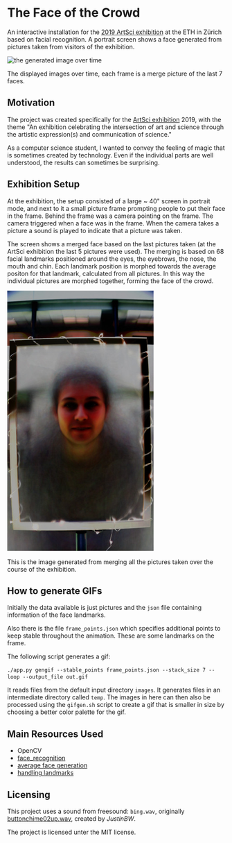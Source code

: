 # The Face of the Crowd

An interactive installation for the [2019 ArtSci
exhibition](https://artsci.ethz.ch/) at the ETH in Zürich based on
facial recognition.  A portrait screen shows a face generated from
pictures taken from visitors of the exhibition.

![the generated image over time](doc/out_stack7_loop.gif)

The displayed images over time, each frame is a merge picture of the
last 7 faces.

## Motivation

The project was created specifically for the [ArtSci
exhibition](https://artsci.ethz.ch/) 2019, with the theme "An
exhibition celebrating the intersection of art and science through the
artistic expression(s) and communication of science."

As a computer science student, I wanted to convey the feeling of magic
that is sometimes created by technology.  Even if the individual parts
are well understood, the results can sometimes be surprising.


## Exhibition Setup

At the exhibition, the setup consisted of a large ~ 40" screen in
portrait mode, and next to it a small picture frame prompting people
to put their face in the frame.  Behind the frame was a camera
pointing on the frame.  The camera triggered when a face was in the
frame.  When the camera takes a picture a sound is played to indicate
that a picture was taken.

The screen shows a merged face based on the last pictures taken (at
the ArtSci exhibition the last 5 pictures were used).  The merging is
based on 68 facial landmarks positioned around the eyes, the eyebrows,
the nose, the mouth and chin.  Each landmark position is morphed
towards the average positon for that landmark, calculated from all
pictures.  In this way the individual pictures are morphed together,
forming the face of the crowd.

![the faces merged together](doc/merged_portrait_small.jpg)

This is the image generated from merging all the pictures taken over
the course of the exhibition.


## How to generate GIFs

Initially the data available is just pictures and the `json` file
containing information of the face landmarks.

Also there is the file `frame_points.json` which specifies additional
points to keep stable throughout the animation.  These are some
landmarks on the frame.

The following script generates a gif:

```
./app.py gengif --stable_points frame_points.json --stack_size 7 --loop --output_file out.gif
```

It reads files from the default input directory `images`.  It
generates files in an intermediate directory called `temp`.  The
images in here can then also be processed using the `gifgen.sh` script
to create a gif that is smaller in size by choosing a better color
palette for the gif.


## Main Resources Used

- OpenCV
- [face_recognition](https://github.com/ageitgey/face_recognition)
- [average face generation](https://www.learnopencv.com/average-face-opencv-c-python-tutorial/)
- [handling landmarks](https://www.learnopencv.com/face-morph-using-opencv-cpp-python/)


## Licensing

This project uses a sound from freesound: `bing.wav`, originally
[buttonchime02up.wav](https://freesound.org/people/JustinBW/sounds/80921/),
created by *JustinBW*.

The project is licensed unter the MIT license.

